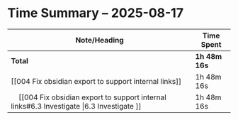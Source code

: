# Time Summary – 2025-08-17

| Note/Heading | Time Spent |
|--------------|------------|
| **Total** | **1h 48m 16s** |
| [[004 Fix obsidian export to support internal links]] | 1h 48m 16s |
| &nbsp;&nbsp;&nbsp;&nbsp;[[004 Fix obsidian export to support internal links#6.3 Investigate \|6.3 Investigate ]] | 1h 48m 16s |

